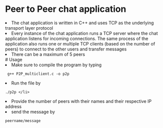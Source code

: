 # Peer to Peer chat application
<li>The chat application is written in C++ and  uses TCP as the underlying transport layer protocol </li>

<li> Every instance of the chat application runs a TCP server where the chat application listens for incoming connections. The same process of the application also runs one or multiple TCP clients (based on the number of peers) to connect to the other users and transfer messages </li>

<li>There can be a maximum of 5 peers</li>
# Usage
<li> Make sure to compile the program by typing

     g++ P2P_multiclient.c -o p2p
<li> Run the file by 

    ./p2p </li>
<li> Provide the number of peers with their names and their respective IP address </li>
<li> send the message by 

    peername/message 



